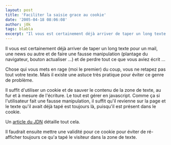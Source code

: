 ```yaml
---
layout: post
title: 'Faciliter la saisie grace au cookie'
date: '2005-04-18 08:06:08'
author: j0k
tags: blabla
excerpt: "Il vous est certainement déjà arriver de taper un long texte pour un mail, une news ou autre et de faire une fausse manipulation (plantage du navigateur, bouton actualiser ...) et de perdre tout ce que vous aviez écrit ...     \nChose qui vous mets en rage (moi le premier) du coup, vous ne retapez pas tout votre texte. Mais il existe une astuce très pratique pour      …"
---
```


Il vous est certainement déjà arriver de taper un long texte pour un mail, une news ou autre et de faire une fausse manipulation (plantage du navigateur, bouton actualiser ...) et de perdre tout ce que vous aviez écrit ...

Chose qui vous mets en rage (moi le premier) du coup, vous ne retapez pas tout votre texte. Mais il existe une astuce très pratique pour éviter ce genre de problème.

Il suffit d'utiliser un cookie et de sauver le contenu de la zone de texte, au fur et à mesure de l'écriture. Le tout est gérer en javascript.   Comme ça si l'utilisateur fait une fausse manipulation, il suffit qu'il revienne sur la page et le texte qu'il avait déjà tapé est toujours là, puisqu'il est présent dans le cookie.

Un [article du JDN](http://developpeur.journaldunet.com/tutoriel/dht/050419-javascript-sauver-contenu-formulaire-cookie.shtml) détaille tout cela.

Il faudrait ensuite mettre une validité pour ce cookie pour éviter de ré-afficher toujours ce qu'a tapé le visiteur dans la zone de texte.
